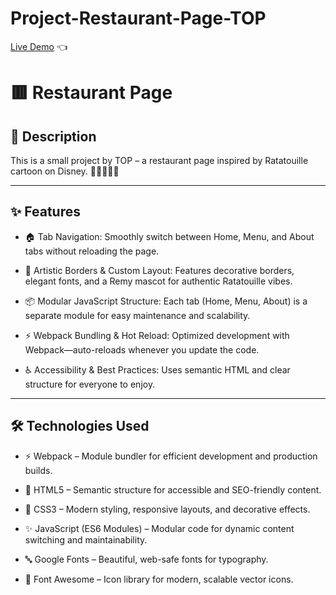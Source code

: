 # Project-Restaurant-Page-TOP

[Live Demo](https://vyd1nk1902.github.io/Project-Restaurant-Page-TOP/) :point_left:

# 🟥 Restaurant Page

## 📝 Description

This is a small project by TOP – a restaurant page inspired by Ratatouille cartoon on Disney. 🐀🥘👨🏻‍🍳

---

## ✨ Features

- 🏠 Tab Navigation:
  Smoothly switch between Home, Menu, and About tabs without reloading the page.

- 🎨 Artistic Borders & Custom Layout:
  Features decorative borders, elegant fonts, and a Remy mascot for authentic Ratatouille vibes.

- 📦 Modular JavaScript Structure:
  Each tab (Home, Menu, About) is a separate module for easy maintenance and scalability.

- ⚡ Webpack Bundling & Hot Reload:
  Optimized development with Webpack—auto-reloads whenever you update the code.

- ♿ Accessibility & Best Practices:
  Uses semantic HTML and clear structure for everyone to enjoy.

---

## 🛠️ Technologies Used

- ⚡ Webpack – Module bundler for efficient development and production builds.

- 📄 HTML5 – Semantic structure for accessible and SEO-friendly content.

- 🎨 CSS3 – Modern styling, responsive layouts, and decorative effects.

- ✨ JavaScript (ES6 Modules) – Modular code for dynamic content switching and maintainability.

- 🔤 Google Fonts – Beautiful, web-safe fonts for typography.

- 🌟 Font Awesome – Icon library for modern, scalable vector icons.
